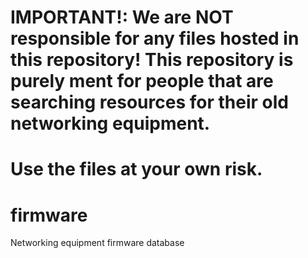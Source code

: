 # IMPORTANT!: We are NOT responsible for any files hosted in this repository! This repository is purely ment for people that are searching resources for their old networking equipment.
# Use the files at your own risk.
# firmware
Networking equipment firmware database
